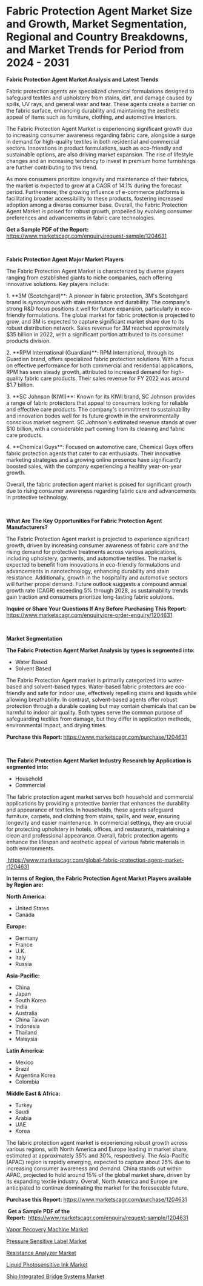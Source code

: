 <p><h1>Fabric Protection Agent Market Size and Growth, Market Segmentation, Regional and Country Breakdowns, and Market Trends for Period from 2024 -  2031</h1></p><p><strong>Fabric Protection Agent Market Analysis and Latest Trends</strong></p>
<p><p>Fabric protection agents are specialized chemical formulations designed to safeguard textiles and upholstery from stains, dirt, and damage caused by spills, UV rays, and general wear and tear. These agents create a barrier on the fabric surface, enhancing durability and maintaining the aesthetic appeal of items such as furniture, clothing, and automotive interiors.</p><p>The Fabric Protection Agent Market is experiencing significant growth due to increasing consumer awareness regarding fabric care, alongside a surge in demand for high-quality textiles in both residential and commercial sectors. Innovations in product formulations, such as eco-friendly and sustainable options, are also driving market expansion. The rise of lifestyle changes and an increasing tendency to invest in premium home furnishings are further contributing to this trend.</p><p>As more consumers prioritize longevity and maintenance of their fabrics, the market is expected to grow at a CAGR of 14.1% during the forecast period. Furthermore, the growing influence of e-commerce platforms is facilitating broader accessibility to these products, fostering increased adoption among a diverse consumer base. Overall, the Fabric Protection Agent Market is poised for robust growth, propelled by evolving consumer preferences and advancements in fabric care technologies.</p></p>
<p><strong>Get a Sample PDF of the Report:&nbsp;</strong> <a href="https://www.marketscagr.com/enquiry/request-sample/1204631?utm_campaign=1268&utm_medium=2&utm_source=Github&utm_content=ia&utm_term=16102024&utm_id=fabric-protection-agent">https://www.marketscagr.com/enquiry/request-sample/1204631</a></p>
<p>&nbsp;</p>
<p><strong>Fabric Protection Agent Major Market Players</strong></p>
<p><p>The Fabric Protection Agent Market is characterized by diverse players ranging from established giants to niche companies, each offering innovative solutions. Key players include:</p><p>1. **3M (Scotchgard)**: A pioneer in fabric protection, 3M's Scotchgard brand is synonymous with stain resistance and durability. The company's strong R&D focus positions it well for future expansion, particularly in eco-friendly formulations. The global market for fabric protection is projected to grow, and 3M is expected to capture significant market share due to its robust distribution network. Sales revenue for 3M reached approximately $35 billion in 2022, with a significant portion attributed to its consumer products division.</p><p>2. **RPM International (Guardian)**: RPM International, through its Guardian brand, offers specialized fabric protection solutions. With a focus on effective performance for both commercial and residential applications, RPM has seen steady growth, attributed to increased demand for high-quality fabric care products. Their sales revenue for FY 2022 was around $1.7 billion.</p><p>3. **SC Johnson (KIWI)**: Known for its KIWI brand, SC Johnson provides a range of fabric protectors that appeal to consumers looking for reliable and effective care products. The company's commitment to sustainability and innovation bodes well for its future growth in the environmentally conscious market segment. SC Johnson's estimated revenue stands at over $10 billion, with a considerable part coming from its cleaning and fabric care products.</p><p>4. **Chemical Guys**: Focused on automotive care, Chemical Guys offers fabric protection agents that cater to car enthusiasts. Their innovative marketing strategies and a growing online presence have significantly boosted sales, with the company experiencing a healthy year-on-year growth.</p><p>Overall, the fabric protection agent market is poised for significant growth due to rising consumer awareness regarding fabric care and advancements in protective technology.</p></p>
<p>&nbsp;</p>
<p><strong>What Are The Key Opportunities For Fabric Protection Agent Manufacturers?</strong></p>
<p><p>The Fabric Protection Agent market is projected to experience significant growth, driven by increasing consumer awareness of fabric care and the rising demand for protective treatments across various applications, including upholstery, garments, and automotive textiles. The market is expected to benefit from innovations in eco-friendly formulations and advancements in nanotechnology, enhancing durability and stain resistance. Additionally, growth in the hospitality and automotive sectors will further propel demand. Future outlook suggests a compound annual growth rate (CAGR) exceeding 5% through 2028, as sustainability trends gain traction and consumers prioritize long-lasting fabric solutions.</p></p>
<p><strong>Inquire or Share Your Questions If Any Before Purchasing This Report:</strong> <a href="https://www.marketscagr.com/enquiry/pre-order-enquiry/1204631?utm_campaign=1268&utm_medium=2&utm_source=Github&utm_content=ia&utm_term=16102024&utm_id=fabric-protection-agent">https://www.marketscagr.com/enquiry/pre-order-enquiry/1204631</a></p>
<p>&nbsp;</p>
<p><strong>Market Segmentation</strong></p>
<p><strong>The Fabric Protection Agent Market Analysis by types is segmented into:</strong></p>
<p><ul><li>Water Based</li><li>Solvent Based</li></ul></p>
<p><p>The Fabric Protection Agent market is primarily categorized into water-based and solvent-based types. Water-based fabric protectors are eco-friendly and safe for indoor use, effectively repelling stains and liquids while allowing breathability. In contrast, solvent-based agents offer robust protection through a durable coating but may contain chemicals that can be harmful to indoor air quality. Both types serve the common purpose of safeguarding textiles from damage, but they differ in application methods, environmental impact, and drying times.</p></p>
<p><strong>Purchase this Report:&nbsp;</strong><a href="https://www.marketscagr.com/purchase/1204631?utm_campaign=1268&utm_medium=2&utm_source=Github&utm_content=ia&utm_term=16102024&utm_id=fabric-protection-agent">https://www.marketscagr.com/purchase/1204631</a></p>
<p>&nbsp;</p>
<p><strong>The Fabric Protection Agent Market Industry Research by Application is segmented into:</strong></p>
<p><ul><li>Household</li><li>Commercial</li></ul></p>
<p><p>The fabric protection agent market serves both household and commercial applications by providing a protective barrier that enhances the durability and appearance of textiles. In households, these agents safeguard furniture, carpets, and clothing from stains, spills, and wear, ensuring longevity and easier maintenance. In commercial settings, they are crucial for protecting upholstery in hotels, offices, and restaurants, maintaining a clean and professional appearance. Overall, fabric protection agents enhance the lifespan and aesthetic appeal of various fabric materials in both environments.</p></p>
<p><a href="https://www.marketscagr.com/global-fabric-protection-agent-market-r1204631?utm_campaign=1268&utm_medium=2&utm_source=Github&utm_content=ia&utm_term=16102024&utm_id=fabric-protection-agent">&nbsp;https://www.marketscagr.com/global-fabric-protection-agent-market-r1204631</a></p>
<p><strong>In terms of Region, the Fabric Protection Agent Market Players available by Region are:</strong></p>
<p>
    <p> <strong> North America: </strong>
        <ul>
            <li>United States</li>
            <li>Canada</li>
        </ul>
        </p> 
    <p> <strong> Europe: </strong>
        <ul>
            <li>Germany</li>
            <li>France</li>
            <li>U.K.</li>
            <li>Italy</li>
            <li>Russia</li>
        </ul>
        </p> 
    <p> <strong> Asia-Pacific: </strong>
        <ul>
            <li>China</li>
            <li>Japan</li>
            <li>South Korea</li>
            <li>India</li>
            <li>Australia</li>
            <li>China Taiwan</li>
            <li>Indonesia</li>
            <li>Thailand</li>
            <li>Malaysia</li>
        </ul>
        </p> 
    <p> <strong> Latin America: </strong>
        <ul>
            <li>Mexico</li>
            <li>Brazil</li>
            <li>Argentina Korea</li>
            <li>Colombia</li>
        </ul>
        </p> 
    <p> <strong> Middle East & Africa: </strong>
        <ul>
            <li>Turkey</li>
            <li>Saudi</li>
            <li>Arabia</li>
            <li>UAE</li>
            <li>Korea</li>
        </ul>
    </p>
    </p>
<p><p>The fabric protection agent market is experiencing robust growth across various regions, with North America and Europe leading in market share, estimated at approximately 35% and 30%, respectively. The Asia-Pacific (APAC) region is rapidly emerging, expected to capture about 25% due to increasing consumer awareness and demand. China stands out within APAC, projected to hold around 15% of the global market share, driven by its expanding textile industry. Overall, North America and Europe are anticipated to continue dominating the market for the foreseeable future.</p></p>
<p><strong>Purchase this Report: </strong><a href="https://www.marketscagr.com/purchase/1204631?utm_campaign=1268&utm_medium=2&utm_source=Github&utm_content=ia&utm_term=16102024&utm_id=fabric-protection-agent">https://www.marketscagr.com/purchase/1204631</a></p>
<p>&nbsp;<strong>Get a Sample PDF of the Report:&nbsp;&nbsp;</strong><a href="https://www.marketscagr.com/enquiry/request-sample/1204631?utm_campaign=1268&utm_medium=2&utm_source=Github&utm_content=ia&utm_term=16102024&utm_id=fabric-protection-agent">https://www.marketscagr.com/enquiry/request-sample/1204631</a></p>
<p><strong></strong></p>
<p><p><a href="https://github.com/gec52wolter/Market-Research-Report-List-1/blob/main/vapor-recovery-machine-market.md?utm_campaign=1268&utm_medium=2&utm_source=Github&utm_content=ia&utm_term=16102024&utm_id=fabric-protection-agent">Vapor Recovery Machine Market</a></p><p><a href="https://www.linkedin.com/pulse/evolution-pressure-sensitive-label-market-key-shifts-from-b8djf?trk=public_post_embed_feed-article-content&utm_campaign=1268&utm_medium=2&utm_source=Github&utm_content=ia&utm_term=16102024&utm_id=fabric-protection-agent">Pressure Sensitive Label Market</a></p><p><a href="https://www.linkedin.com/pulse/resistance-analyzer-revenue-growth-report-2024-2031-indicurator-pyvmf?trk=public_post_embed_feed-article-content&utm_campaign=1268&utm_medium=2&utm_source=Github&utm_content=ia&utm_term=16102024&utm_id=fabric-protection-agent">Resistance Analyzer Market</a></p><p><a href="https://github.com/markita8qfi/Market-Research-Report-List-1/blob/main/liquid-photosensitive-ink-market.md?utm_campaign=1268&utm_medium=2&utm_source=Github&utm_content=ia&utm_term=16102024&utm_id=fabric-protection-agent">Liquid Photosensitive Ink Market</a></p><p><a href="https://www.linkedin.com/pulse/future-trends-global-ship-integrated-bridge-systems-market-s7ryf?trk=public_post_embed_feed-article-content&utm_campaign=1268&utm_medium=2&utm_source=Github&utm_content=ia&utm_term=16102024&utm_id=fabric-protection-agent">Ship Integrated Bridge Systems Market</a></p></p>